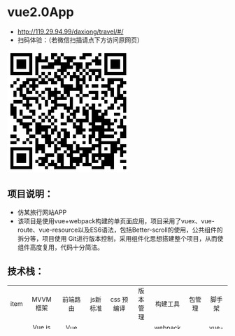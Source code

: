 # vue2.0App
*  http://119.29.94.99/daxiong/travel/#/
* 扫码体验：（若微信扫描请点下方访问原网页）

![6](https://github.com/zzzkun/vue2.0App/blob/master/1533735454.png)


项目说明：
--------
*  仿某旅行网站APP
*  该项目是使用vue+webpack构建的单页面应用，项目采用了vuex、vue-route、vue-resource以及ES6语法，包括Better-scroll的使用，公共组件的拆分等，项目使用  Git进行版本控制，采用组件化思想搭建整个项目，从而使组件高度复用，代码十分简洁。

技术栈：
------
<table border="0px" align="center" bordercolor="black" width="100%" height="100px">
    <tr align="center">
        <td>item</td>
        <td>MVVM框架</td>
        <td>前端路由</td>
        <td>js新标准</td>
        <td>css 预编译</td>
        <td>版本管理</td>
        <td>构建工具</td>
        <td>	包管理</td>
        <td>脚手架</td>
    </tr>
    <tr align="center">
        <td>技术</td>
        <td>	Vue.js（2.x）</td>
        <td>Vue Router</td>
        <td>ES6</td>
        <td>stylus</td>
        <td>git</td>
        <td>webpack 3.6</td>
         <td>yarn</td>
        <td>vue-cli</td>
    </tr>
</table>

